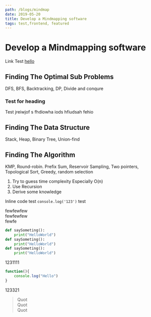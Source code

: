```yaml
---
path: /blogs/mindmap
date: 2019-05-20
title: Develop a Mindmapping software
tags: test,frontend, featured
---
```


# Develop a Mindmapping software

Link Test [hello](http://www.google.com)

## Finding The Optimal Sub Problems

DFS, BFS, Backtracking, DP, Divide and conqure

### Test for heading

Test jreiwjof s fhdiowha iods hfiudsah fehio

## Finding The Data Structure

Stack, Heap, Binary Tree, Union-find

## Finding The Algorithm

KMP, Round-robin. Prefix Sum, Reservoir Sampling, Two pointers, Topological Sort, Greedy, random selection

1. Try to guess time complexity
   Especially O(n)
2. Use Recursion
3. Derive some knowledge

Inline code test `console.log('123')` test

fewfewfew \
fewfewfew \
fewfe

```python
def saySometing():
    print("HelloWorld")
def saySometing():
    print("HelloWorld")
def saySometing():
    print("HelloWorld")
```

1231111

```javascript
function(){
    console.log("Hello")
}
```

123321

> Quot  
> Quot  
> Quot
